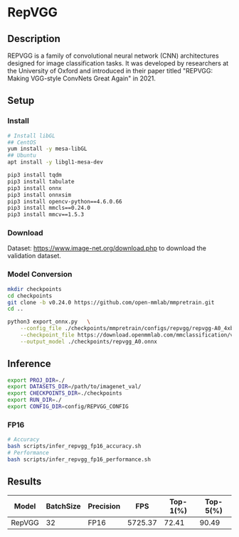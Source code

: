 # RepVGG

## Description

REPVGG is a family of convolutional neural network (CNN) architectures designed for image classification tasks.
It was developed by researchers at the University of Oxford and introduced in their paper titled "REPVGG: Making VGG-style ConvNets Great Again" in 2021.

## Setup

### Install

```bash
# Install libGL
## CentOS
yum install -y mesa-libGL
## Ubuntu
apt install -y libgl1-mesa-dev

pip3 install tqdm
pip3 install tabulate
pip3 install onnx
pip3 install onnxsim
pip3 install opencv-python==4.6.0.66
pip3 install mmcls==0.24.0
pip3 install mmcv==1.5.3
```

### Download

Dataset: <https://www.image-net.org/download.php> to download the validation dataset.

### Model Conversion

```bash
mkdir checkpoints 
cd checkpoints
git clone -b v0.24.0 https://github.com/open-mmlab/mmpretrain.git
cd ..

python3 export_onnx.py   \
    --config_file ./checkpoints/mmpretrain/configs/repvgg/repvgg-A0_4xb64-coslr-120e_in1k.py \
    --checkpoint_file https://download.openmmlab.com/mmclassification/v0/repvgg/repvgg-A0_3rdparty_4xb64-coslr-120e_in1k_20210909-883ab98c.pth \
    --output_model ./checkpoints/repvgg_A0.onnx
```

## Inference

```bash
export PROJ_DIR=./
export DATASETS_DIR=/path/to/imagenet_val/
export CHECKPOINTS_DIR=./checkpoints
export RUN_DIR=./
export CONFIG_DIR=config/REPVGG_CONFIG

```

### FP16

```bash
# Accuracy
bash scripts/infer_repvgg_fp16_accuracy.sh
# Performance
bash scripts/infer_repvgg_fp16_performance.sh
```

## Results

| Model  | BatchSize | Precision | FPS     | Top-1(%) | Top-5(%) |
| ------ | --------- | --------- | ------- | -------- | -------- |
| RepVGG | 32        | FP16      | 5725.37 | 72.41    | 90.49    |
